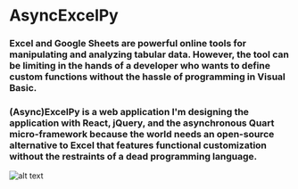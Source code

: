 # AsyncExcelPy
<h3>Excel and Google Sheets are powerful online tools for manipulating and analyzing tabular data. However, the tool can be limiting in the hands of a developer who wants to define custom functions without the hassle of programming in Visual Basic.</h3>

<h3>(Async)ExcelPy is a web application I'm designing the application with React, jQuery, and the asynchronous Quart micro-framework because the world needs an open-source alternative to Excel that features functional customization without the restraints of a dead programming language.</h3>

![alt text](https://dgolembiowski.com/cdn/image.png "ExcelPy")

